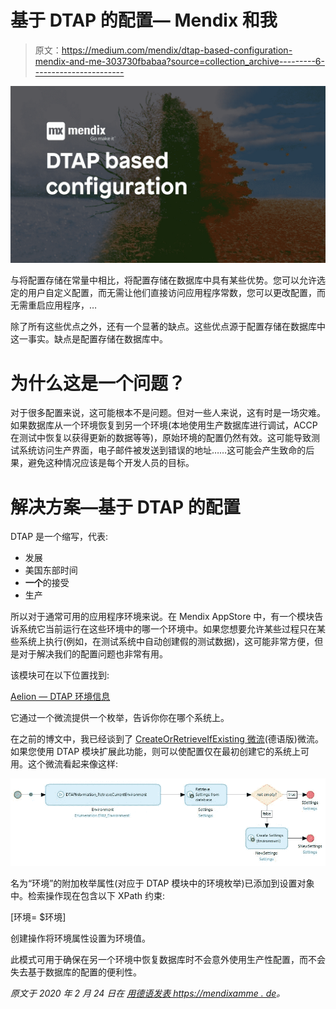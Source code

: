 # 基于 DTAP 的配置— Mendix 和我

> 原文：<https://medium.com/mendix/dtap-based-configuration-mendix-and-me-303730fbabaa?source=collection_archive---------6----------------------->

![](img/1f539a4df92875289bd9c9672d09a5b6.png)

与将配置存储在常量中相比，将配置存储在数据库中具有某些优势。您可以允许选定的用户自定义配置，而无需让他们直接访问应用程序常数，您可以更改配置，而无需重启应用程序，…

除了所有这些优点之外，还有一个显著的缺点。这些优点源于配置存储在数据库中这一事实。缺点是配置存储在数据库中。

# 为什么这是一个问题？

对于很多配置来说，这可能根本不是问题。但对一些人来说，这有时是一场灾难。如果数据库从一个环境恢复到另一个环境(本地使用生产数据库进行调试，ACCP 在测试中恢复以获得更新的数据等等)，原始环境的配置仍然有效。这可能导致测试系统访问生产界面，电子邮件被发送到错误的地址……这可能会产生致命的后果，避免这种情况应该是每个开发人员的目标。

# 解决方案—基于 DTAP 的配置

DTAP 是一个缩写，代表:

*   发展
*   美国东部时间
*   **一个**的接受
*   生产

所以对于通常可用的应用程序环境来说。在 Mendix AppStore 中，有一个模块告诉系统它当前运行在这些环境中的哪一个环境中。如果您想要允许某些过程只在某些系统上执行(例如，在测试系统中自动创建假的测试数据)，这可能非常方便，但是对于解决我们的配置问题也非常有用。

该模块可在以下位置找到:

[Aelion — DTAP 环境信息](https://appstore.home.mendix.com/link/app/110921/)

它通过一个微流提供一个枚举，告诉你你在哪个系统上。

在之前的博文中，我已经谈到了 [CreateOrRetrieveIfExisting 微流](https://mendixandme.de/index.php/2020/02/24/das-createorretrieveifexisting-pattern/)(德语版)微流。如果您使用 DTAP 模块扩展此功能，则可以使配置仅在最初创建它的系统上可用。这个微流看起来像这样:

![](img/99f959676bc30738dbc3a77f5df063a5.png)

名为“环境”的附加枚举属性(对应于 DTAP 模块中的环境枚举)已添加到设置对象中。检索操作现在包含以下 XPath 约束:

[环境= $环境]

创建操作将环境属性设置为环境值。

此模式可用于确保在另一个环境中恢复数据库时不会意外使用生产性配置，而不会失去基于数据库的配置的便利性。

*原文于 2020 年 2 月 24 日在* [*用德语发表 https://mendixamme . de*](https://mendixandme.de/index.php/2020/02/24/dtap-basierte-konfiguration/)*。*